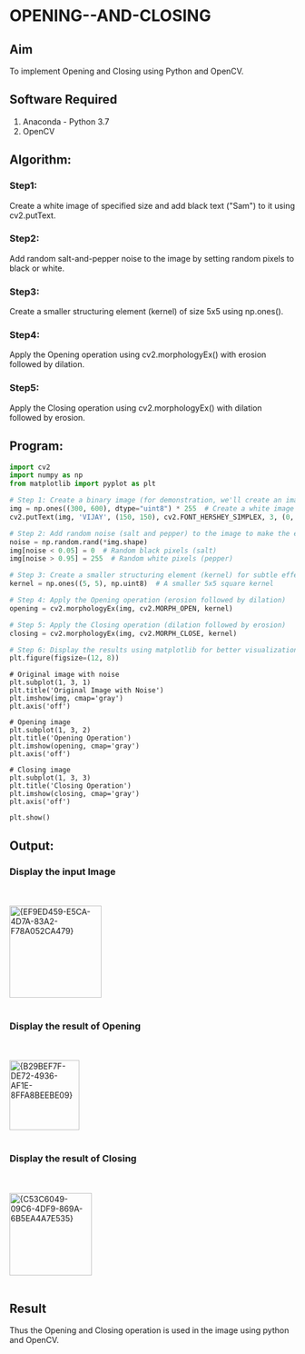 # OPENING--AND-CLOSING
## Aim
To implement Opening and Closing using Python and OpenCV.

## Software Required
1. Anaconda - Python 3.7
2. OpenCV
## Algorithm:
### Step1:
Create a white image of specified size and add black text ("Sam") to it using cv2.putText.
<br>

### Step2:
Add random salt-and-pepper noise to the image by setting random pixels to black or white.
<br>

### Step3:
Create a smaller structuring element (kernel) of size 5x5 using np.ones().
<br>

### Step4:
Apply the Opening operation using cv2.morphologyEx() with erosion followed by dilation.
<br>

### Step5:
Apply the Closing operation using cv2.morphologyEx() with dilation followed by erosion.
<br>

 
## Program:

``` Python
import cv2
import numpy as np
from matplotlib import pyplot as plt

# Step 1: Create a binary image (for demonstration, we'll create an image with text 'Sam')
img = np.ones((300, 600), dtype="uint8") * 255  # Create a white image
cv2.putText(img, 'VIJAY', (150, 150), cv2.FONT_HERSHEY_SIMPLEX, 3, (0, 0, 0), 5)  # Add black text 'Sam'

# Step 2: Add random noise (salt and pepper) to the image to make the effect more visible
noise = np.random.rand(*img.shape)
img[noise < 0.05] = 0  # Random black pixels (salt)
img[noise > 0.95] = 255  # Random white pixels (pepper)

# Step 3: Create a smaller structuring element (kernel) for subtle effects
kernel = np.ones((5, 5), np.uint8)  # A smaller 5x5 square kernel

# Step 4: Apply the Opening operation (erosion followed by dilation)
opening = cv2.morphologyEx(img, cv2.MORPH_OPEN, kernel)

# Step 5: Apply the Closing operation (dilation followed by erosion)
closing = cv2.morphologyEx(img, cv2.MORPH_CLOSE, kernel)

# Step 6: Display the results using matplotlib for better visualization
plt.figure(figsize=(12, 8))

```

```
# Original image with noise
plt.subplot(1, 3, 1)
plt.title('Original Image with Noise')
plt.imshow(img, cmap='gray')
plt.axis('off')

# Opening image
plt.subplot(1, 3, 2)
plt.title('Opening Operation')
plt.imshow(opening, cmap='gray')
plt.axis('off')

# Closing image
plt.subplot(1, 3, 3)
plt.title('Closing Operation')
plt.imshow(closing, cmap='gray')
plt.axis('off')

plt.show()
```

## Output:

### Display the input Image
<br>
<br>

<img width="162" alt="{EF9ED459-E5CA-4D7A-83A2-F78A052CA479}" src="https://github.com/user-attachments/assets/92e7665d-7f02-4c65-9dcf-7d4fcee9460f">

<br>
<br>

### Display the result of Opening
<br>
<br>

<img width="123" alt="{B29BEF7F-DE72-4936-AF1E-8FFA8BEEBE09}" src="https://github.com/user-attachments/assets/ec12105a-2ffc-4c00-a414-e8fff91bfb0c">

<br>
<br>

### Display the result of Closing
<br>
<br>

<img width="145" alt="{C53C6049-09C6-4DF9-869A-6B5EA4A7E535}" src="https://github.com/user-attachments/assets/d236f802-a1d0-45e4-809a-3d8db3e56cb2">

<br>
<br>

## Result
Thus the Opening and Closing operation is used in the image using python and OpenCV.
